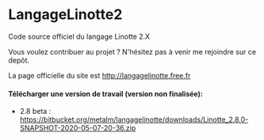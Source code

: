 # LangageLinotte2
Code source officiel du langage Linotte 2.X

Vous voulez contribuer au projet ? N'hésitez pas à venir me rejoindre sur ce depôt.

La page officielle du site est http://langagelinotte.free.fr

#### Télécharger une version de travail (version non finalisée):

- 2.8 beta : https://bitbucket.org/metalm/langagelinotte/downloads/Linotte_2.8.0-SNAPSHOT-2020-05-07-20-36.zip
